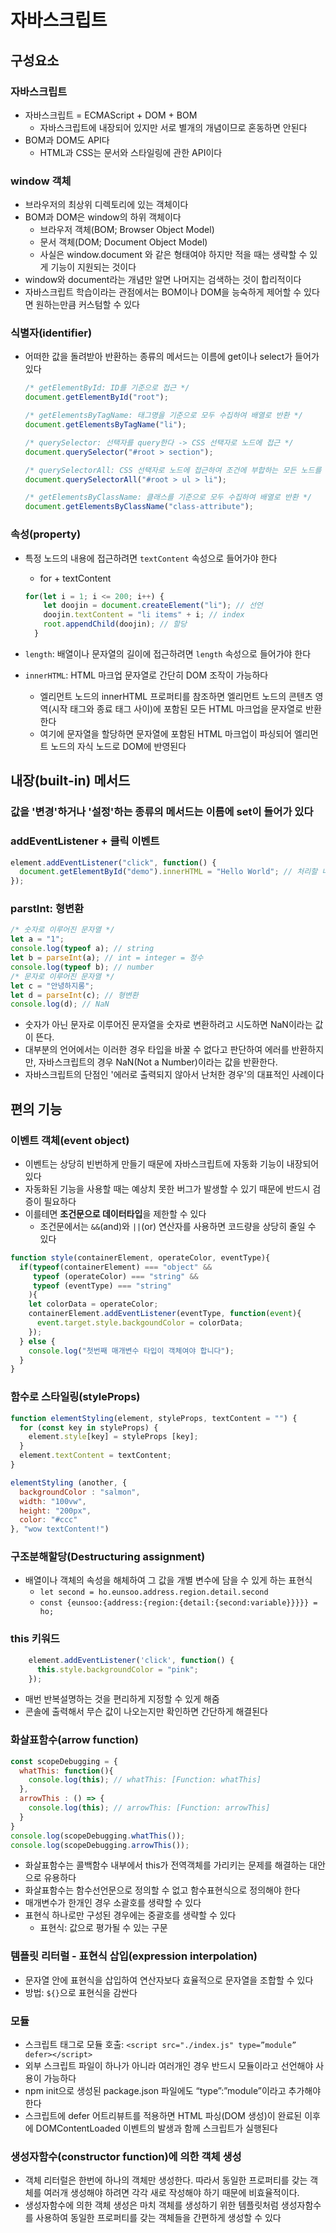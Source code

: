 # 자바스크립트 
## 구성요소
### 자바스크립트
- 자바스크립트 = ECMAScript + DOM + BOM
    - 자바스크립트에 내장되어 있지만 서로 별개의 개념이므로 혼동하면 안된다
- BOM과 DOM도 API다
    - HTML과 CSS는 문서와 스타일링에 관한 API이다

### window 객체
- 브라우저의 최상위 디렉토리에 있는 객체이다
- BOM과 DOM은 window의 하위 객체이다
    - 브라우저 객체(BOM; Browser Object Model)
    - 문서 객체(DOM; Document Object Model)
    - 사실은 window.document 와 같은 형태여야 하지만 적을 때는 생략할 수 있게 기능이 지원되는 것이다
- window와 document라는 개념만 알면 나머지는 검색하는 것이 합리적이다
- 자바스크립트 학습이라는 관점에서는 BOM이나 DOM을 능숙하게 제어할 수 있다면 원하는만큼 커스텀할 수 있다

### 식별자(identifier)
- 어떠한 값을 돌려받아 반환하는 종류의 메서드는 이름에 get이나 select가 들어가 있다
  ``` javascript
  /* getElementById: ID를 기준으로 접근 */
  document.getElementById("root");

  /* getElementsByTagName: 태그명을 기준으로 모두 수집하여 배열로 반환 */
  document.getElementsByTagName("li");

  /* querySelector: 선택자를 query한다 -> CSS 선택자로 노드에 접근 */
  document.querySelector("#root > section");

  /* querySelectorAll: CSS 선택자로 노드에 접근하여 조건에 부합하는 모든 노드를 반환 */
  document.querySelectorAll("#root > ul > li");

  /* getElementsByClassName: 클래스를 기준으로 모두 수집하여 배열로 반환 */
  document.getElementsByClassName("class-attribute");
  ```

### 속성(property)
- 특정 노드의 내용에 접근하려면 `textContent` 속성으로 들어가야 한다
  - for + textContent
  ```javascript
  for(let i = 1; i <= 200; i++) {
      let doojin = document.createElement("li"); // 선언
      doojin.textContent = "li items" + i; // index
      root.appendChild(doojin); // 할당
    }
  ```
- `length`: 배열이나 문자열의 길이에 접근하려면 `length` 속성으로 들어가야 한다

- `innerHTML`: HTML 마크업 문자열로 간단히 DOM 조작이 가능하다
  - 엘리먼트 노드의 innerHTML 프로퍼티를 참조하면 엘리먼트 노드의 콘텐츠 영역(시작 태그와 종료 태그 사이)에 포함된 모든 HTML 마크업을 문자열로 반환한다
  - 여기에 문자열을 할당하면 문자열에 포함된 HTML 마크업이 파싱되어 엘리먼트 노드의 자식 노드로 DOM에 반영된다

## 내장(built-in) 메서드
### 값을 '변경'하거나 '설정'하는 종류의 메서드는 이름에 set이 들어가 있다

### addEventListener + 클릭 이벤트
```javascript
element.addEventListener("click", function() {
  document.getElementById("demo").innerHTML = "Hello World"; // 처리할 내용
});
```

### parstInt: 형변환
```javascript
/* 숫자로 이루어진 문자열 */
let a = "1";
console.log(typeof a); // string
let b = parseInt(a); // int = integer = 정수
console.log(typeof b); // number
/* 문자로 이루어진 문자열 */
let c = "안녕하지롱";
let d = parseInt(c); // 형변환
console.log(d); // NaN
```
- 숫자가 아닌 문자로 이루어진 문자열을 숫자로 변환하려고 시도하면 NaN이라는 값이 뜬다. 
- 대부분의 언어에서는 이러한 경우 타입을 바꿀 수 없다고 판단하여 에러를 반환하지만, 자바스크립트의 경우 NaN(Not a Number)이라는 값을 반환한다. 
- 자바스크립트의 단점인 '에러로 출력되지 않아서 난처한 경우'의 대표적인 사례이다

## 편의 기능
### 이벤트 객체(event object)
- 이벤트는 상당히 빈번하게 만들기 때문에 자바스크립트에 자동화 기능이 내장되어 있다
- 자동화된 기능을 사용할 때는 예상치 못한 버그가 발생할 수 있기 때문에 반드시 검증이 필요하다
- 이를테면 **조건문으로 데이터타입**을 제한할 수 있다
  - 조건문에서는 `&&`(and)와 `||`(or) 연산자를 사용하면 코드량을 상당히 줄일 수 있다
```javascript
function style(containerElement, operateColor, eventType){
  if(typeof(containerElement) === "object" && 
     typeof (operateColor) === "string" &&
     typeof (eventType) === "string"
    ){
    let colorData = operateColor;
    containerElement.addEventListener(eventType, function(event){
      event.target.style.backgoundColor = colorData;
    });
  } else {
    console.log("첫번째 매개변수 타입이 객체여야 합니다");
  }
}
```

### 함수로 스타일링(styleProps)
```javascript
function elementStyling(element, styleProps, textContent = "") {
  for (const key in styleProps) { 
    element.style[key] = styleProps [key]; 
  } 
  element.textContent = textContent;
}

elementStyling (another, { 
  backgroundColor : "salmon", 
  width: "100vw", 
  height: "200px", 
  color: "#ccc" 
}, "wow textContent!")
```

### 구조분해할당(Destructuring assignment)
- 배열이나 객체의 속성을 해체하여 그 값을 개별 변수에 담을 수 있게 하는 표현식
  - `let second = ho.eunsoo.address.region.detail.second`
  - `const {eunsoo:{address:{region:{detail:{second:variable}}}}} = ho;`

### this 키워드
```javascript
    element.addEventListener('click', function() {
      this.style.backgroundColor = "pink";
    });
```
- 매번 반복설명하는 것을 편리하게 지정할 수 있게 해줌
- 콘솔에 출력해서 무슨 값이 나오는지만 확인하면 간단하게 해결된다

### 화살표함수(arrow function)
```javascript
const scopeDebugging = {
  whatThis: function(){
    console.log(this); // whatThis: [Function: whatThis]
  },
  arrowThis : () => {
    console.log(this); // arrowThis: [Function: arrowThis] 
  }
}
console.log(scopeDebugging.whatThis());
console.log(scopeDebugging.arrowThis());
```
- 화살표함수는 콜백함수 내부에서 this가 전역객체를 가리키는 문제를 해결하는 대안으로 유용하다
- 화살표함수는 함수선언문으로 정의할 수 없고 함수표현식으로 정의해야 한다
- 매개변수가 한개인 경우 소괄호를 생략할 수 있다
- 표현식 하나로만 구성된 경우에는 중괄호를 생략할 수 있다
  - 표현식: 값으로 평가될 수 있는 구문


### 템플릿 리터럴 - 표현식 삽입(expression interpolation)
- 문자열 안에 표현식을 삽입하여 연산자보다 효율적으로 문자열을 조합할 수 있다
- 방법: `${}`으로 표현식을 감싼다

### 모듈
- 스크립트 태그로 모듈 호출: `<script src="./index.js" type=”module” defer></script>`
- 외부 스크립트 파일이 하나가 아니라 여러개인 경우 반드시 모듈이라고 선언해야 사용이 가능하다
- npm init으로 생성된 package.json 파일에도 “type”:”module”이라고 추가해야 한다
- 스크립트에 defer 어트리뷰트를 적용하면 HTML 파싱(DOM 생성)이 완료된 이후에 DOMContentLoaded 이벤트의 발생과 함께 스크립트가 실행된다

### 생성자함수(constructor function)에 의한 객체 생성
- 객체 리터럴은 한번에 하나의 객체만 생성한다. 따라서 동일한 프로퍼티를 갖는 객체를 여러개 생성해야 하려면 각각 새로 작성해야 하기 때문에 비효율적이다.
- 생성자함수에 의한 객체 생성은 마치 객체를 생성하기 위한 템플릿처럼 생성자함수를 사용하여 동일한 프로퍼티를 갖는 객체들을 간편하게 생성할 수 있다
